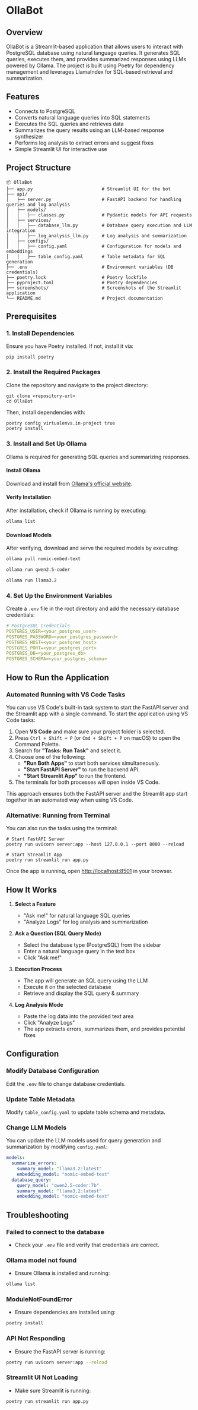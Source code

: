 # OllaBot

## Overview

OllaBot is a Streamlit-based application that allows users to interact with PostgreSQL database using natural language queries. It generates SQL queries, executes them, and provides summarized responses using LLMs powered by Ollama. The project is built using Poetry for dependency management and leverages LlamaIndex for SQL-based retrieval and summarization.

## Features

- Connects to PostgreSQL
- Converts natural language queries into SQL statements  
- Executes the SQL queries and retrieves data  
- Summarizes the query results using an LLM-based response synthesizer  
- Performs log analysis to extract errors and suggest fixes  
- Simple Streamlit UI for interactive use

## Project Structure

```
📦 OllaBot
├── app.py                          # Streamlit UI for the bot
├── api/
│   ├── server.py                   # FastAPI backend for handling queries and log analysis
│   ├── models/
│   │   ├── classes.py              # Pydantic models for API requests
│   ├── services/
│   │   ├── database_llm.py         # Database query execution and LLM integration
│   │   ├── log_analysis_llm.py     # Log analysis and summarization
│   ├── configs/
│   │   ├── config.yaml             # Configuration for models and embeddings
│   │   ├── table_config.yaml       # Table metadata for SQL generation
├── .env                            # Environment variables (DB credentials)
├── poetry.lock                     # Poetry lockfile
├── pyproject.toml                  # Poetry dependencies
├── screenshots/                    # Screenshots of the Streamlit application
└── README.md                       # Project documentation
```

## Prerequisites

### 1. Install Dependencies  

Ensure you have Poetry installed. If not, install it via:

```
pip install poetry
```

### 2. Install the Required Packages  

Clone the repository and navigate to the project directory:

```
git clone <repository-url>
cd OllaBot
```

Then, install dependencies with:

```sh
poetry config virtualenvs.in-project true
poetry install
```

### 3. Install and Set Up Ollama  

Ollama is required for generating SQL queries and summarizing responses.

#### Install Ollama  
Download and install from [Ollama's official website](https://ollama.com/download).  

#### Verify Installation  
After installation, check if Ollama is running by executing:  

```sh
ollama list
```

#### Download Models  

After verifying, download and serve the required models by executing:

```sh
ollama pull nomic-embed-text
```
```sh
ollama run qwen2.5-coder
```
```sh
ollama run llama3.2
```

### 4. Set Up the Environment Variables  

Create a `.env` file in the root directory and add the necessary database credentials:

```YAML
# PostgreSQL Credentials
POSTGRES_USER=<your_postgres_user>
POSTGRES_PASSWORD=<your_postgres_password>
POSTGRES_HOST=<your_postgres_host>
POSTGRES_PORT=<your_postgres_port>
POSTGRES_DB=<your_postgres_db>
POSTGRES_SCHEMA=<your_postgres_schema>
```

## How to Run the Application

### Automated Running with VS Code Tasks

You can use VS Code's built-in task system to start the FastAPI server and the Streamlit app with a single command. To start the application using VS Code tasks:

1. Open **VS Code** and make sure your project folder is selected.
2. Press `Ctrl + Shift + P` (or `Cmd + Shift + P` on macOS) to open the Command Palette.
3. Search for **"Tasks: Run Task"** and select it.
4. Choose one of the following:
   - **"Run Both Apps"** to start both services simultaneously.
   - **"Start FastAPI Server"** to run the backend API.
   - **"Start Streamlit App"** to run the frontend.
5. The terminals for both processes will open inside VS Code.

This approach ensures both the FastAPI server and the Streamlit app start together in an automated way when using VS Code. 

### Alternative: Running from Terminal

You can also run the tasks using the terminal:

```
# Start FastAPI Server
poetry run uvicorn server:app --host 127.0.0.1 --port 8000 --reload

# Start Streamlit App
poetry run streamlit run app.py
```

Once the app is running, open [http://localhost:8501](http://localhost:8501) in your browser.

## How It Works

1. **Select a Feature**  
   - "Ask me!" for natural language SQL queries  
   - "Analyze Logs" for log analysis and summarization  

2. **Ask a Question (SQL Query Mode)**  
   - Select the database type (PostgreSQL) from the sidebar  
   - Enter a natural language query in the text box  
   - Click "Ask me!"  

3. **Execution Process**  
   - The app will generate an SQL query using the LLM  
   - Execute it on the selected database  
   - Retrieve and display the SQL query & summary  

4. **Log Analysis Mode**  
   - Paste the log data into the provided text area  
   - Click "Analyze Logs"  
   - The app extracts errors, summarizes them, and provides potential fixes  

## Configuration

### Modify Database Configuration  
Edit the `.env` file to change database credentials.

### Update Table Metadata  
Modify `table_config.yaml` to update table schema and metadata.

### Change LLM Models  
You can update the LLM models used for query generation and summarization by modifying `config.yaml`:

```YAML
models:
  summarize_errors:
    summary_model: "llama3.2:latest"
    embedding_model: "nomic-embed-text"
  database_query:
    query_model: "qwen2.5-coder:7b"
    summary_model: "llama3.2:latest"
    embedding_model: "nomic-embed-text"
```

## Troubleshooting

### Failed to connect to the database
- Check your `.env` file and verify that credentials are correct.

### Ollama model not found
- Ensure Ollama is installed and running:
  
```sh
ollama list
```

### ModuleNotFoundError
- Ensure dependencies are installed using:

```sh
poetry install
```

### API Not Responding
- Ensure the FastAPI server is running:

```sh
poetry run uvicorn server:app --reload
```

### Streamlit UI Not Loading
- Make sure Streamlit is running:

```sh
poetry run streamlit run app.py
```
